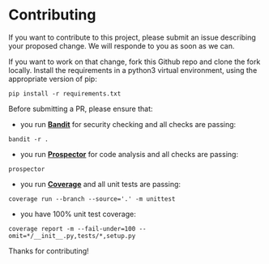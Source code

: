 # Contributing

If you want to contribute to this project, please submit an issue describing your proposed change. We will responde to you as soon as we can.
 
If you want to work on that change, fork this Github repo and clone the fork locally. Install the requirements in a python3 virtual environment, using the appropriate version of pip:

`pip install -r requirements.txt`

Before submitting a PR, please ensure that:

- you run [__Bandit__](https://pypi.org/project/bandit/) for security checking and all checks are passing:

`bandit -r .`
 
- you run [__Prospector__](https://pypi.org/project/prospector/) for code analysis and all checks are passing:

`prospector`

- you run [__Coverage__](https://pypi.org/project/coverage/) and all unit tests are passing:

`coverage run --branch --source='.' -m unittest`

- you have 100% unit test coverage:

`coverage report -m --fail-under=100 --omit=*/__init__.py,tests/*,setup.py`

Thanks for contributing!
